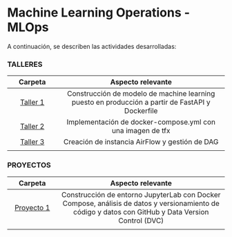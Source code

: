 # Machine Learning Operations - MLOps

A continuación, se describen las actividades desarrolladas:

### **TALLERES**

|<div style="width: 100px">Carpeta</div>| Aspecto relevante |
| :-: |:-: |
| [Taller 1](https://github.com/thonybossa/MLOPS/tree/main/Taller_1)| Construcción de modelo de machine learning puesto en producción a partir de FastAPI y Dockerfile |
| [Taller 2](https://github.com/thonybossa/MLOPS/tree/main/Taller_2) | Implementación de docker-compose.yml con una imagen de tfx |
| [Taller 3](https://github.com/thonybossa/MLOPS/tree/main/Taller_3)| Creación de instancia AirFlow y gestión de DAG |
| | |


### **PROYECTOS**

| <div style="width: 100px">Carpeta</div> | Aspecto relevante |
| :-: |:-: |
| [Proyecto 1](https://github.com/thonybossa/MLOPS/tree/main/Proyecto_1)| Construcción de entorno JupyterLab con Docker Compose, análisis de datos y versionamiento de código y datos con GitHub y Data Version Control (DVC) |
| | |


